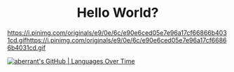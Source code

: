 <center><h1 style="font-size: 30px;">Hello World?</h></center>

https://i.pinimg.com/originals/e9/0e/6c/e90e6ced05e7e96a17cf66866b4031cd.gifhttps://i.pinimg.com/originals/e9/0e/6c/e90e6ced05e7e96a17cf66866b4031cd.gif

[![aberrant's GitHub | Languages Over Time](https://stats.quine.sh/aberrant/languages-over-time?theme=dark)](https://quine.sh)

